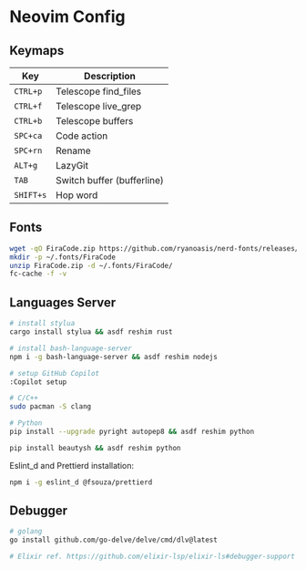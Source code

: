 # Neovim Config

## Keymaps

| Key       | Description                |
| --------- | -------------------------- |
| `CTRL+p`  | Telescope find_files       |
| `CTRL+f`  | Telescope live_grep        |
| `CTRL+b`  | Telescope buffers          |
| `SPC+ca`  | Code action                |
| `SPC+rn`  | Rename                     |
| `ALT+g`   | LazyGit                    |
| `TAB`     | Switch buffer (bufferline) |
| `SHIFT+s` | Hop word                   |

## Fonts

```bash
wget -qO FiraCode.zip https://github.com/ryanoasis/nerd-fonts/releases/download/v2.1.0/FiraCode.zip
mkdir -p ~/.fonts/FiraCode
unzip FiraCode.zip -d ~/.fonts/FiraCode/
fc-cache -f -v
```

## Languages Server

```bash
# install stylua
cargo install stylua && asdf reshim rust

# install bash-language-server
npm i -g bash-language-server && asdf reshim nodejs

# setup GitHub Copilot
:Copilot setup

# C/C++
sudo pacman -S clang

# Python
pip install --upgrade pyright autopep8 && asdf reshim python

pip install beautysh && asdf reshim python
```

Eslint_d and Prettierd installation:

```bash
npm i -g eslint_d @fsouza/prettierd
```

## Debugger

```bash
# golang
go install github.com/go-delve/delve/cmd/dlv@latest

# Elixir ref. https://github.com/elixir-lsp/elixir-ls#debugger-support
```
